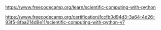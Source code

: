 https://www.freecodecamp.org/learn/scientific-computing-with-python

https://www.freecodecamp.org/certification/fccfb0d94d3-3a64-4d26-93f5-8faa214d9e11/scientific-computing-with-python-v7
